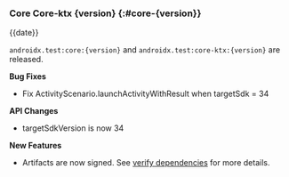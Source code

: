 ### Core Core-ktx {version} {:#core-{version}}

{{date}}

`androidx.test:core:{version}` and `androidx.test:core-ktx:{version}` are released.

**Bug Fixes**

* Fix ActivityScenario.launchActivityWithResult when targetSdk = 34

**API Changes**

* targetSdkVersion is now 34

**New Features**

* Artifacts are now signed. See [verify dependencies](https://developer.android.com/jetpack/getting-started#verify_dependencies) for more details.